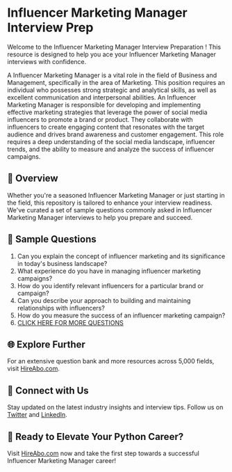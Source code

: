 # Influencer Marketing Manager Interview Prep

Welcome to the Influencer Marketing Manager Interview Preparation ! This resource is designed to help you ace your Influencer Marketing Manager interviews with confidence.

A Influencer Marketing Manager is a vital role in the field of Business and Management, specifically in the area of Marketing. This position requires an individual who possesses strong strategic and analytical skills, as well as excellent communication and interpersonal abilities. An Influencer Marketing Manager is responsible for developing and implementing effective marketing strategies that leverage the power of social media influencers to promote a brand or product. They collaborate with influencers to create engaging content that resonates with the target audience and drives brand awareness and customer engagement. This role requires a deep understanding of the social media landscape, influencer trends, and the ability to measure and analyze the success of influencer campaigns.

## 🚀 Overview

Whether you're a seasoned Influencer Marketing Manager or just starting in the field, this repository is tailored to enhance your interview readiness. We've curated a set of sample questions commonly asked in Influencer Marketing Manager interviews to help you prepare and succeed.

## 📝 Sample Questions

1. Can you explain the concept of influencer marketing and its significance in today's business landscape?
2. What experience do you have in managing influencer marketing campaigns?
3. How do you identify relevant influencers for a particular brand or campaign?
4. Can you describe your approach to building and maintaining relationships with influencers?
5. How do you measure the success of an influencer marketing campaign?
6. [CLICK HERE FOR MORE QUESTIONS](https://hireabo.com/job/1_0_24/Influencer%20Marketing%20Manager)

## 🌐 Explore Further

For an extensive question bank and more resources across 5,000 fields, visit [HireAbo.com](https://www.hireabo.com).

## 📱 Connect with Us

Stay updated on the latest industry insights and interview tips. Follow us on [Twitter](https://twitter.com/hireabo) and [LinkedIn](https://www.linkedin.com/in/hire-abo-3609972a8/).

## 🚀 Ready to Elevate Your Python Career?

Visit [HireAbo.com](https://www.hireabo.com) now and take the first step towards a successful Influencer Marketing Manager career!